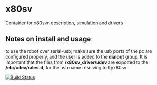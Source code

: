 x80sv
=====

Container for x80svn description, simulation and drivers



Notes on install and usage
-----


to use the robot over serial-usb, make sure the usb ports of the pc are configured properly, and the user is added to the __dialout__ group.
It is important that the files from __/x80sv_driver/udev__ are exported to the  __/etc/udev/rules.d__, for the usb name resolving to ttyx80sv




[![Build Status](https://travis-ci.org/SaxionLED/x80sv.svg)](https://travis-ci.org/SaxionLED/x80sv)


